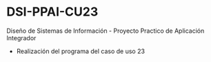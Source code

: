 # DSI-PPAI-CU23
Diseño de Sistemas de Información - Proyecto Practico de Aplicación Integrador

- Realización del programa del caso de uso 23

